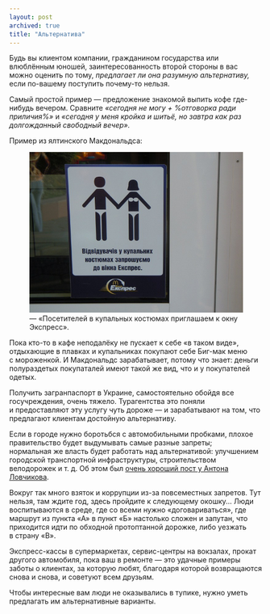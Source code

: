 ```yaml
---
layout: post
archived: true
title: "Альтернатива"
---
```


Будь вы клиентом компании, гражданином государства или влюблённым юношей, заинтересованность второй стороны в вас можно оценить по тому, *предлагает ли она разумную альтернативу,* если по-вашему поступить почему-то нельзя.

Самый простой пример — предложение знакомой выпить кофе где-нибудь вечером. Сравните *«сегодня не могу + %отговорка ради приличия%»* и *«сегодня у меня кройка и шитьё, но завтра как раз долгожданный свободный вечер».*

<!-- more -->
Пример из ялтинского Макдональдса:

<figure>
<img src="/i/blog/alternative/mcd.jpg">
<figcaption>— «Посетителей в купальных костюмах приглашаем к окну Экспресс».</figcaption>
</figure>

Пока кто-то в кафе неподалёку не пускает к себе «в таком виде», отдыхающие в плавках и купальниках покупают себе Биг-мак меню с мороженкой. И Макдональдс зарабатывает, потому что знает: деньги полураздетых покупаталей имеют такой же вид, что и у покупателей одетых.

Получить загранпаспорт в Украине, самостоятельно обойдя все госучреждения, очень тяжело. Турагентства это поняли и предоставляют эту услугу чуть дороже — и зарабатывают на том, что предлагают клиентам достойную альтернативу.

Если в городе нужно боротьбся с автомобильными пробками, плохое правительство будет выдумывать самые разные запреты; нормальная же власть будет работать над альтернативой: улучшением городской транспортной инфраструктуры, строительством велодорожек и т. д. Об этом был [очень хороший пост у Антона Ловчикова](http://antiflasher.livejournal.com/2900.html).

Вокруг так много взяток и коррупции из-за повсеместных запретов. Тут нельзя, там ждите год, здесь пройдите к следующему окошку... Люди воспитываются в среде, где со всеми нужно «договариваться», где маршрут из пункта «А» в пункт «Б» настолько сложен и запутан, что приходится идти по обходной протоптанной дорожке, либо уезжать в страну «В».

Экспресс-кассы в супермаркетах, сервис-центры на вокзалах, прокат другого автомобиля, пока ваш в ремонте — это удачные примеры заботы о клиентах, за которую любят, благодаря которой возвращаются снова и снова, и советуют всем друзьям.

Чтобы интересные вам люди не оказывались в тупике, нужно уметь предлагать им альтернативные варианты.
